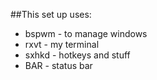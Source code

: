 ##This set up uses:

+  bspwm - to manage windows
+  rxvt - my terminal
+  sxhkd - hotkeys and stuff
+  BAR - status bar
